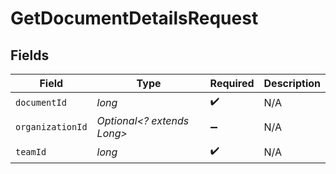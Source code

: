 # GetDocumentDetailsRequest


## Fields

| Field                      | Type                       | Required                   | Description                |
| -------------------------- | -------------------------- | -------------------------- | -------------------------- |
| `documentId`               | *long*                     | :heavy_check_mark:         | N/A                        |
| `organizationId`           | *Optional<? extends Long>* | :heavy_minus_sign:         | N/A                        |
| `teamId`                   | *long*                     | :heavy_check_mark:         | N/A                        |
